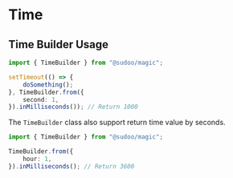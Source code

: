 # Time

## Time Builder Usage

```ts
import { TimeBuilder } from "@sudoo/magic";

setTimeout(() => {
    doSomething();
}, TimeBuilder.from({
    second: 1,
}).inMilliseconds()); // Return 1000
```

The `TimeBuilder` class also support return time value by seconds.

```ts
import { TimeBuilder } from "@sudoo/magic";

TimeBuilder.from({
    hour: 1,
}).inMilliseconds(); // Return 3600
```
